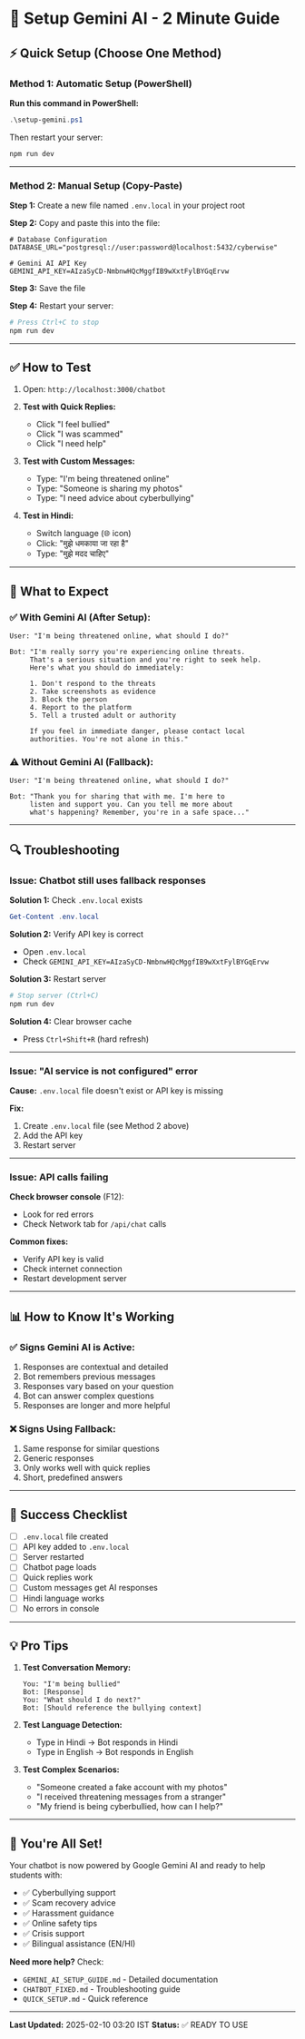# 🚀 Setup Gemini AI - 2 Minute Guide

## ⚡ Quick Setup (Choose One Method)

### Method 1: Automatic Setup (PowerShell)

**Run this command in PowerShell:**
```powershell
.\setup-gemini.ps1
```

Then restart your server:
```bash
npm run dev
```

---

### Method 2: Manual Setup (Copy-Paste)

**Step 1:** Create a new file named `.env.local` in your project root

**Step 2:** Copy and paste this into the file:

```env
# Database Configuration
DATABASE_URL="postgresql://user:password@localhost:5432/cyberwise"

# Gemini AI API Key
GEMINI_API_KEY=AIzaSyCD-NmbnwHQcMggfIB9wXxtFylBYGqErvw
```

**Step 3:** Save the file

**Step 4:** Restart your server:
```bash
# Press Ctrl+C to stop
npm run dev
```

---

## ✅ How to Test

1. Open: `http://localhost:3000/chatbot`

2. **Test with Quick Replies:**
   - Click "I feel bullied"
   - Click "I was scammed"
   - Click "I need help"

3. **Test with Custom Messages:**
   - Type: "I'm being threatened online"
   - Type: "Someone is sharing my photos"
   - Type: "I need advice about cyberbullying"

4. **Test in Hindi:**
   - Switch language (🌐 icon)
   - Click: "मुझे धमकाया जा रहा है"
   - Type: "मुझे मदद चाहिए"

---

## 🎯 What to Expect

### ✅ With Gemini AI (After Setup):
```
User: "I'm being threatened online, what should I do?"

Bot: "I'm really sorry you're experiencing online threats. 
     That's a serious situation and you're right to seek help. 
     Here's what you should do immediately:
     
     1. Don't respond to the threats
     2. Take screenshots as evidence
     3. Block the person
     4. Report to the platform
     5. Tell a trusted adult or authority
     
     If you feel in immediate danger, please contact local 
     authorities. You're not alone in this."
```

### ⚠️ Without Gemini AI (Fallback):
```
User: "I'm being threatened online, what should I do?"

Bot: "Thank you for sharing that with me. I'm here to 
     listen and support you. Can you tell me more about 
     what's happening? Remember, you're in a safe space..."
```

---

## 🔍 Troubleshooting

### Issue: Chatbot still uses fallback responses

**Solution 1:** Check `.env.local` exists
```powershell
Get-Content .env.local
```

**Solution 2:** Verify API key is correct
- Open `.env.local`
- Check `GEMINI_API_KEY=AIzaSyCD-NmbnwHQcMggfIB9wXxtFylBYGqErvw`

**Solution 3:** Restart server
```bash
# Stop server (Ctrl+C)
npm run dev
```

**Solution 4:** Clear browser cache
- Press `Ctrl+Shift+R` (hard refresh)

---

### Issue: "AI service is not configured" error

**Cause:** `.env.local` file doesn't exist or API key is missing

**Fix:**
1. Create `.env.local` file (see Method 2 above)
2. Add the API key
3. Restart server

---

### Issue: API calls failing

**Check browser console** (F12):
- Look for red errors
- Check Network tab for `/api/chat` calls

**Common fixes:**
- Verify API key is valid
- Check internet connection
- Restart development server

---

## 📊 How to Know It's Working

### ✅ Signs Gemini AI is Active:
1. Responses are contextual and detailed
2. Bot remembers previous messages
3. Responses vary based on your question
4. Bot can answer complex questions
5. Responses are longer and more helpful

### ❌ Signs Using Fallback:
1. Same response for similar questions
2. Generic responses
3. Only works well with quick replies
4. Short, predefined answers

---

## 🎉 Success Checklist

- [ ] `.env.local` file created
- [ ] API key added to `.env.local`
- [ ] Server restarted
- [ ] Chatbot page loads
- [ ] Quick replies work
- [ ] Custom messages get AI responses
- [ ] Hindi language works
- [ ] No errors in console

---

## 💡 Pro Tips

1. **Test Conversation Memory:**
   ```
   You: "I'm being bullied"
   Bot: [Response]
   You: "What should I do next?"
   Bot: [Should reference the bullying context]
   ```

2. **Test Language Detection:**
   - Type in Hindi → Bot responds in Hindi
   - Type in English → Bot responds in English

3. **Test Complex Scenarios:**
   - "Someone created a fake account with my photos"
   - "I received threatening messages from a stranger"
   - "My friend is being cyberbullied, how can I help?"

---

## 🚀 You're All Set!

Your chatbot is now powered by Google Gemini AI and ready to help students with:
- ✅ Cyberbullying support
- ✅ Scam recovery advice
- ✅ Harassment guidance
- ✅ Online safety tips
- ✅ Crisis support
- ✅ Bilingual assistance (EN/HI)

**Need more help?** Check:
- `GEMINI_AI_SETUP_GUIDE.md` - Detailed documentation
- `CHATBOT_FIXED.md` - Troubleshooting guide
- `QUICK_SETUP.md` - Quick reference

---

**Last Updated:** 2025-02-10 03:20 IST
**Status:** ✅ READY TO USE
